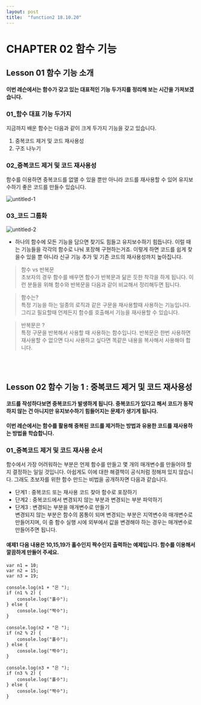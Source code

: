 ```yaml
---
layout: post
title:  "function2 18.10.20"
---
```


CHAPTER 02 함수 기능
=============

Lesson 01 함수 기능 소개 
-------------

#### 이번 레슨에서는 함수가 갖고 있는 대표적인 기능 두가지를 정리해 보는 시간을 가져보겠습니다.

### 01_함수 대표 기능 두가지

지금까지 배운 함수는 다음과 같이 크게 두가지 기능을 갖고 있습니다.

01. 중복코드 제거 및 코드 재사용성
02. 구조 나누기

### 02_중복코드 제거 및 코드 재사용성

함수를 이용하면 중복코드를 없앨 수 있을 뿐만 아니라 코드를 재사용할 수 있어 유지보수하기 좋은 코드를 만들수 있습니다.

![untitled-1](https://user-images.githubusercontent.com/42795906/47192532-c6da2c00-d388-11e8-8f09-36460eb871a5.gif)

### 03_코드 그룹화

![untitled-2](https://user-images.githubusercontent.com/42795906/47192597-233d4b80-d389-11e8-8ca5-b52d7a3d3b4a.gif)

- 하나의 함수에 모든 기능을 담으면 찾기도 힘들고 유지보수하기 힘듭니다. 이럴 때는 기능들을 각각의 함수로 나눠 포장해 구현하는거죠. 이렇게 하면 코드를 쉽게 찾을수 있을 뿐 아니라
신규 기능 추가 및 기존 코드의 재사용성까지 높아집니다.

> 함수 vs 반복문<br />
> 초보자의 경우 함수를 배우면 함수가 반복문과 닮은 듯한 착각을 하게 됩니다. 이런 분들을 위해 함수와 반복문을 다음과 같이 비교해서 정리해두면 됩니다.<br />

> 함수는?<br />
> 특정 기능을 하는 일종의 로직과 같은 구문을 재사용할때 사용하는 기능입니다. 그리고 필요할때 언제든지 함수를 호출해서 기능을 재사용할 수 있습니다.<br />

> 반복문은 ?<br />
> 특정 구문을 반복해서 사용할 때 사용하는 함수입니다. 반복문은 한번 사용하면 재사용할 수 없으면 다시 사용하고 싶다면 똑같은 내용을 복사해서 사용해야 합니다.

<br /><br />
Lesson 02 함수 기능 1 : 중복코드 제거 및 코드 재사용성
-------------

#### 코드를 작성하다보면 중복코드가 발생하게 됩니다. 중복코드가 있다고 해서 코드가 동작하지 않는 건 아니지만 유지보수하기 힘들어지는 문제가 생기게 됩니다. 
#### 이번 레슨에서는 함수를 활용해 중복된 코드를 제거하는 방법과 유용한 코드를 재사용하는 방법을 학습합니다.

### 01_중복코드 제거 및 코드 재사용 순서

함수에서 가장 어려워하는 부분은 언제 함수를 만들고 몇 개의 매개변수를 만들어야 할지 결정하는 일일 것입니다. 아쉽게도 이에 대한 해결책이 공식처럼 정해져 있지 않습니다.
그래도 초보자를 위한 함수 만드는 비법을 공개하자면 다음과 같습니다.

- 단계1 : 중복코드 또는 재사용 코드 찾아 함수로 포장하기
- 단계2 : 중복코드에서 변경되지 않는 부분과 변경되는 부분 파악하기
- 단계3 : 변경되는 부분을 매개변수로 만들기<br />
          변경되지 않는 부분은 함수의 몸통이 되며 변경되는 부분은 지역변수와 매개변수로 만들어지며, 이 중 함수 실행 시에 외부에서 값을 변경해야 하는 경우는 매개변수로 만들어주면 됩니다.

#### 예제1 다음 내용은 10,15,19가 홀수인지 짝수인지 출력하는 예제입니다. 함수를 이용해서 깔끔하게 만들어 주세요.
<pre><code>var n1 = 10;
var n2 = 15;
var n3 = 19;

console.log(n1 + "은 ");
if (n1 % 2) {
	console.log("홀수");
} else {
	console.log("짝수");
}

console.log(n2 + "은 ");
if (n2 % 2) {
	console.log("홀수");
} else {
	console.log("짝수");
}

console.log(n3 + "은 ");
if (n3 % 2) {
	console.log("홀수");
} else {
	console.log("짝수");
}</code></pre>





